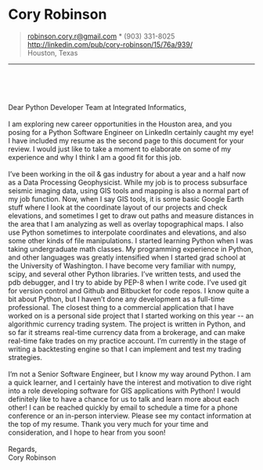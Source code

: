 # Cory Robinson

> <robinson.cory.r@gmail.com> * (903) 331-8025  
> <http://linkedin.com/pub/cory-robinson/15/76a/939/>  
> Houston, Texas  

------

&nbsp;  
&nbsp;  
&nbsp;  

Dear Python Developer Team at Integrated Informatics,  
&nbsp;  
I am exploring new career opportunities in the Houston area, and you posing for a Python Software Engineer on LinkedIn certainly caught my eye! I have included my resume as the second page to this document for your review. I would just like to take a moment to elaborate on some of my experience and why I think I am a good fit for this job.  
&nbsp;  
I’ve been working in the oil & gas industry for about a year and a half now as a Data Processing Geophysicist. While my job is to process subsurface seismic imaging data, using GIS tools and mapping is also a normal part of my job function. Now, when I say GIS tools, it is some basic Google Earth stuff where I look at the coordinate layout of our projects and check elevations, and sometimes I get to draw out paths and measure distances in the area that I am analyzing as well as overlay topographical maps. I also use Python sometimes to interpolate coordinates and elevations, and also some other kinds of file manipulations. I started learning Python when I was taking undergraduate math classes. My programming experience in Python, and other languages was greatly intensified when I started grad school at the University of Washington. I have become very familiar with numpy, scipy, and several other Python libraries. I’ve written tests, and used the pdb debugger, and I try to abide by PEP-8 when I write code. I’ve used git for version control and Github and Bitbucket for code repos. I know quite a bit about Python, but I haven’t done any development as a full-time professional.  The closest thing to a commercial application that I have worked on is a personal side project that I started working on this year -- an algorithmic currency trading system.  The project is written in Python, and so far it streams real-time currency data from a brokerage, and can make real-time fake trades on my practice account.  I’m currently in the stage of writing a backtesting engine so that I can implement and test my trading strategies.  
&nbsp;  
I’m not a Senior Software Engineer, but I know my way around Python. I am a quick learner, and I certainly have the interest and motivation to dive right into a role developing software for GIS applications with Python!  I would definitely like to have a chance for us to talk and learn more about each other!  I can be reached quickly by email to schedule a time for a phone conference or an in-person interview.  Please see my contact information at the top of my resume.  Thank you very much for your time and consideration, and I hope to hear from you soon!  
&nbsp;  
Regards,  
Cory Robinson 
